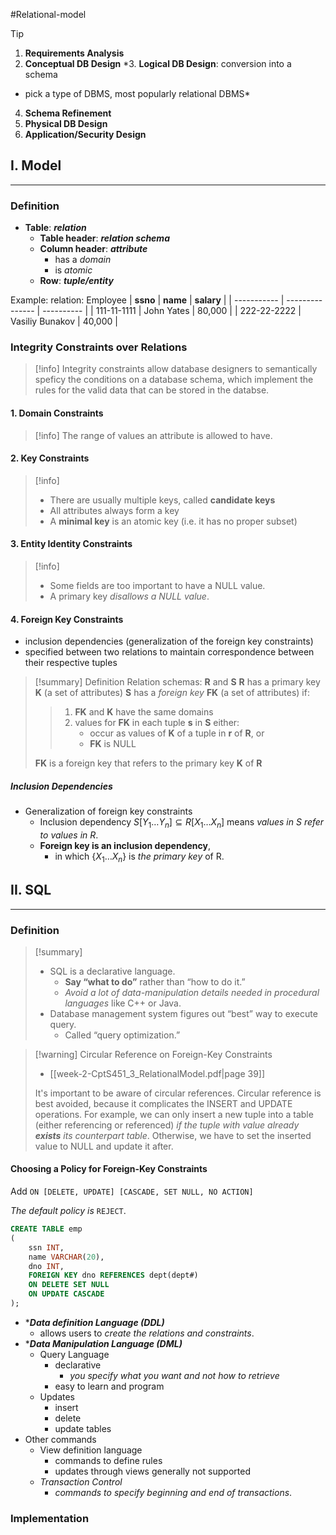#Relational-model

> [!tip]
> 1. **Requirements Analysis**
> 2. **Conceptual DB Design**
> *3. **Logical DB Design**: conversion into a schema
> 	- pick a type of DBMS, most popularly relational DBMS*
> 4. **Schema Refinement**
> 5. **Physical DB Design**
>6. **Application/Security Design**


## I. Model
---
### Definition
- **Table**: ***relation***
	- **Table header**: ***relation schema***
	- **Column header**: ***attribute***
		- has a *domain*
		- is *atomic*
	- **Row**: ***tuple/entity***

Example: relation: Employee
| **ssno**    | **name**        | **salary** |
| ----------- | --------------- | ---------- |
| 111-11-1111 | John Yates      | 80,000     |
| 222-22-2222 | Vasiliy Bunakov | 40,000     |

### Integrity Constraints over Relations
> [!info]
> Integrity constraints allow database designers to semantically speficy the conditions on a database schema, which implement the rules for the valid data that can be stored in the databse. 

#### 1. Domain Constraints
> [!info]
> The range of values an attribute is allowed to have.

#### 2. Key Constraints
> [!info]
> - There are usually multiple keys, called **candidate keys**
> - All attributes always form a key
> - A **minimal key** is an atomic key (i.e. it has no proper subset)

#### 3. Entity Identity Constraints
> [!info]
> - Some fields are too important to have a NULL value.
> - A primary key *disallows a NULL value*.

#### 4. Foreign Key Constraints
- inclusion dependencies (generalization of the foreign key constraints)
- specified between two relations to maintain correspondence between their respective tuples

> [!summary] Definition
> Relation schemas: **R** and **S**
> **R** has a primary key **K** (a set of attributes)
> **S** has a *foreign key* **FK** (a set of attributes) if:
> > 1. **FK** and **K** have the same domains
> > 2. values for **FK** in each tuple **s** in **S** either:
> > 	- occur as values of **K** of a tuple in **r** of **R**, or
> > 	- **FK** is NULL
>
> **FK** is a foreign key that refers to the primary key **K** of **R**

##### Inclusion Dependencies
- Generalization of foreign key constraints
	- Inclusion dependency $S[Y_1\dots Y_n]\subseteq R[X_1\dots X_n]$ means *values in S refer to values in R*.
	- **Foreign key is an inclusion dependency**,
		- in which $\{X_1\dots X_n\}$ is *the primary key* of R.


## II. SQL
---
### Definition
> [!summary] 
> - SQL is a declarative language.
> 	- **Say “what to do”** rather than “how to do it.”
> 	- *Avoid a lot of data-manipulation details needed in procedural languages* like C++ or Java.
> - Database management system figures out “best” way to execute query.
> 	- Called “query optimization.”

> [!warning] Circular Reference on Foreign-Key Constraints
> - [[week-2-CptS451_3_RelationalModel.pdf|page 39]]
>
> It's important to be aware of circular references. Circular reference is best avoided, because it complicates the INSERT and UPDATE operations. For example, we can only insert a new tuple into a table (either referencing or referenced) *if the tuple with value already **exists** its counterpart table*. Otherwise, we have to set the inserted value to NULL and update it after.

#### Choosing a Policy for Foreign-Key Constraints
Add `ON [DELETE, UPDATE] [CASCADE, SET NULL, NO ACTION]`

*The default policy is* `REJECT`.

```sql
CREATE TABLE emp
(
	ssn INT,
	name VARCHAR(20),
	dno INT,
	FOREIGN KEY dno REFERENCES dept(dept#)
	ON DELETE SET NULL
	ON UPDATE CASCADE 
);
```

- ****Data definition Language (DDL)***
	- allows users to *create the relations and constraints*.
- ****Data Manipulation Language (DML)***
	- Query Language
		- declarative
			- *you specify what you want and not how to retrieve*
		- easy to learn and program
	- Updates
		- insert
		- delete
		- update tables
- Other commands
	- View definition language
		- commands to define rules
		- updates through views generally not supported
	- *Transaction Control*
		- *commands to specify beginning and end of transactions*.

### Implementation
